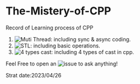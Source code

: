 # The-Mistery-of-CPP
Record of Learning process of CPP

1. ![Muti Thread](https://github.com/Raozey/The-Mistery-of-Cpp/tree/main/muti-thread): including sync & async coding.
2. ![STL](https://github.com/Raozey/The-Mistery-of-Cpp/tree/main/STl): including basic operations.
3. ![4 types cast](https://github.com/Raozey/The-Mistery-of-Cpp/tree/main/4%20cast): including 4 types of cast in cpp.



Feel Free to open an ![issue](https://github.com/Raozey/The-Mistery-of-Cpp/issues/new) to ask anything!


Strat date:2023/04/26
